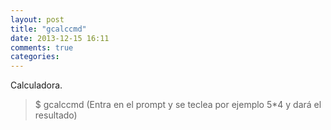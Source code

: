 ```yaml
---
layout: post
title: "gcalccmd"
date: 2013-12-15 16:11
comments: true
categories: 
---
```

Calculadora.

>$ gcalccmd (Entra en el prompt y se teclea por ejemplo 5*4 y dará el resultado)

